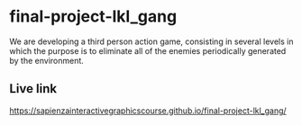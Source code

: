 # final-project-lkl_gang
We are developing a third person action game, consisting in several levels in which the purpose is to eliminate all of the enemies periodically generated by the environment.

## Live link
https://sapienzainteractivegraphicscourse.github.io/final-project-lkl_gang/
